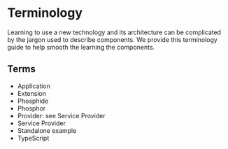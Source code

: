 # Terminology

Learning to use a new technology and its architecture can be complicated by
the jargon used to describe components. We provide this terminology guide
to help smooth the learning the components.

## Terms

- Application
- Extension
- Phosphide
- Phosphor
- Provider: see Service Provider
- Service Provider
- Standalone example
- TypeScript